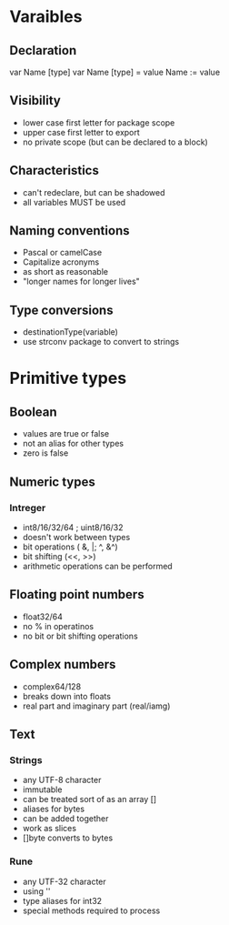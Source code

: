 # Varaibles 

## Declaration 

var Name [type]
var Name [type] = value
Name := value 

## Visibility 

* lower case first letter for package scope
* upper case first letter to export 
* no private scope (but can be declared to a block) 


## Characteristics 

* can't redeclare, but can be shadowed 
* all variables MUST be used 

## Naming conventions 

* Pascal or camelCase 
* Capitalize acronyms 
* as short as reasonable 
* "longer names for longer lives" 

## Type conversions 

* destinationType(variable)
* use strconv package to convert to strings 

# Primitive types

## Boolean

* values are true or false 
* not an alias for other types 
* zero is false

## Numeric types

###  Intreger 
* int8/16/32/64 ; uint8/16/32
* doesn't work between types
* bit operations ( &, |; ^, &^)
* bit shifting (<<, >>)
* arithmetic operations can be performed 

## Floating point numbers 
* float32/64
* no % in operatinos 
* no bit or bit shifting operations 

## Complex numbers 

* complex64/128
* breaks down into floats 
* real part and imaginary part (real/iamg)

## Text 

### Strings 
* any UTF-8 character 
* immutable
* can be treated sort of as an array []
* aliases for bytes 
* can be added together
* work as slices 
* []byte converts to bytes 

### Rune 
* any UTF-32 character 
* using '' 
* type aliases for int32
* special methods required to process 
